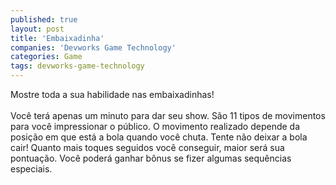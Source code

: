 ```yaml
---
published: true
layout: post
title: 'Embaixadinha'
companies: 'Devworks Game Technology'
categories: Game
tags: devworks-game-technology
---
```

Mostre toda a sua habilidade nas embaixadinhas!<br /><br />Você terá apenas um minuto para dar seu show. São 11 tipos de movimentos para você impressionar o público. O movimento realizado depende da posição em que está a bola quando você chuta. Tente não deixar a bola cair! Quanto mais toques seguidos você conseguir, maior será sua pontuação. Você poderá ganhar bônus se fizer algumas sequências especiais.